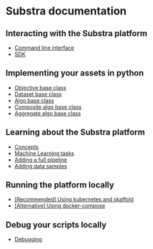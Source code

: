 # Substra documentation

## Interacting with the Substra platform

- [Command line interface](../references/cli.md)
- [SDK](../references/sdk.md)

## Implementing your assets in python

- [Objective base class](https://github.com/SubstraFoundation/substra-tools/blob/dev/docs/api.md#metrics)
- [Dataset base class](https://github.com/SubstraFoundation/substra-tools/blob/dev/docs/api.md#opener)
- [Algo base class](https://github.com/SubstraFoundation/substra-tools/blob/master/docs/api.md#algo)
- [Composite algo base class](https://github.com/SubstraFoundation/substra-tools/blob/master/docs/api.md#compositealgo)
- [Aggregate algo base class](https://github.com/SubstraFoundation/substra-tools/blob/master/docs/api.md#aggregatealgo)

## Learning about the Substra platform

- [Concepts](./concepts.md)
- [Machine Learning tasks](./ml_tasks.md)
- [Adding a full pipeline](./full_pipeline_workflow.md)
- [Adding data samples](./add_data_samples.md)

## Running the platform locally

- [[Recommended] Using kubernetes and skaffold](./local_install_skaffold.md)
- [[Alternative] Using docker-compose](./local_install_docker_compose.md)

## Debug your scripts locally

- [Debugging](./debugging.md)
